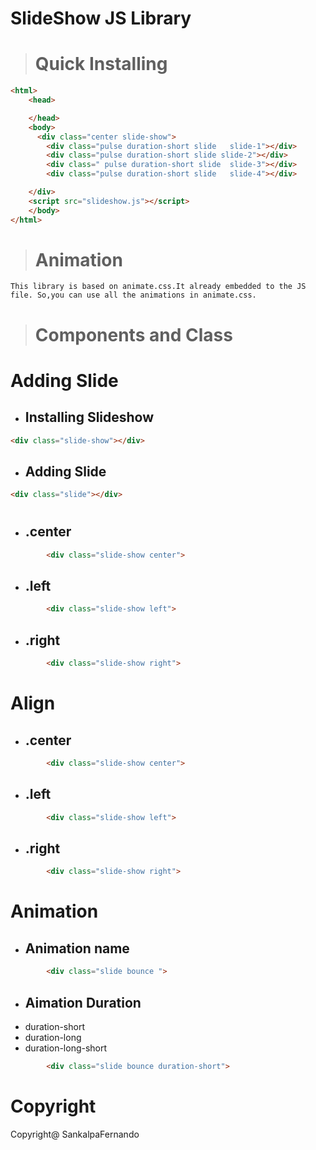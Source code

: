 # SlideShow JS Library

> # Quick Installing

```html
<html>
    <head>

    </head>
    <body>
      <div class="center slide-show">
        <div class="pulse duration-short slide   slide-1"></div>
        <div class="pulse duration-short slide slide-2"></div>
        <div class=" pulse duration-short slide  slide-3"></div>
        <div class="pulse duration-short slide   slide-4"></div>

    </div>
    <script src="slideshow.js"></script>
    </body>
</html>
```
> # Animation
    This library is based on animate.css.It already embedded to the JS file. So,you can use all the animations in animate.css.

> # Components and Class
# Adding Slide
* ## Installing Slideshow
```html
<div class="slide-show"></div>
```
* ## Adding Slide
```html
<div class="slide"></div>
```
 # 
* ## .center 
```html
        <div class="slide-show center">
```
* ## .left 
```html
        <div class="slide-show left">
```
* ## .right 
```html
        <div class="slide-show right">
```
 # Align
* ## .center 
```html
        <div class="slide-show center">
```
* ## .left 
```html
        <div class="slide-show left">
```
* ## .right 
```html
        <div class="slide-show right">
```


 # Animation
* ## Animation name 
```html
        <div class="slide bounce ">
```
* ## Aimation Duration
* duration-short
* duration-long
* duration-long-short
```html
        <div class="slide bounce duration-short">
```

# Copyright

Copyright@ SankalpaFernando